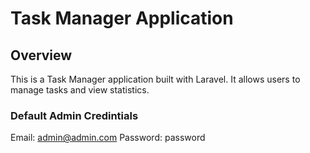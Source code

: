 # Task Manager Application

## Overview

This is a Task Manager application built with Laravel. It allows users to manage tasks and view statistics.


### Default Admin Credintials
Email: admin@admin.com
Password: password

